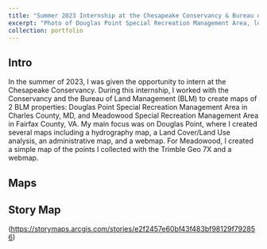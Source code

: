 ```yaml
---
title: "Summer 2023 Internship at the Chesapeake Conservancy & Bureau of Land Management"
excerpt: "Photo of Douglas Point Special Recreation Management Area, located in Charles County, MD. Photo taken by Sarah Johnson<br/><img src='/images/douglaspoint.png'>"
collection: portfolio
---
```

## **Intro**
In the summer of 2023, I was given the opportunity to intern at the Chesapeake Conservancy. During this internship, I worked with the Conservancy and the Bureau of Land Management (BLM) to create maps of 2 BLM properties: Douglas Point Special Recreation Management Area in Charles County, MD, and Meadowood Special Recreation Management Area in Fairfax County, VA. My main focus was on Douglas Point, where I created several maps including a hydrography map, a Land Cover/Land Use analysis, an administrative map, and a webmap. For Meadowood, I created a simple map of the points I collected with the Trimble Geo 7X and a webmap.

## **Maps**


## **Story Map**
(https://storymaps.arcgis.com/stories/e2f2457e60bf43f483bf98129f792856)
